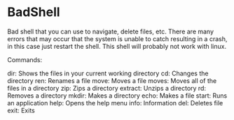 # BadShell
Bad shell that you can use to navigate, delete files, etc.
There are many errors that may occur that the system is unable to catch resulting in a crash, in this case just restart the shell. This shell will probably not work with linux.

Commands:

dir: Shows the files in your current working directory
cd: Changes the directory
ren: Renames a file
move: Moves a file
moves: Moves all of the files in a directory
zip: Zips a directory
extract: Unzips a directory
rd: Removes a directory
mkdir: Makes a directory
echo: Makes a file
start: Runs an application
help: Opens the help menu
info: Information
del: Deletes file
exit: Exits
